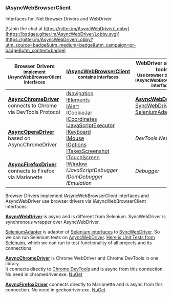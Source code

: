 ### IAsyncWebBrowserClient

Interfaces for .Net Browser Drivers and WebDriver 

[![Join the chat at https://gitter.im/AsyncWebDriver/Lobby](https://badges.gitter.im/AsyncWebDriver/Lobby.svg)](https://gitter.im/AsyncWebDriver/Lobby?utm_source=badge&utm_medium=badge&utm_campaign=pr-badge&utm_content=badge)


Browser Drivers<br><sub>Implement IAsyncWebBrowserClient interfaces</sub> | [IAsyncWebBrowserClient](https://github.com/ToCSharp/IAsyncWebBrowserClient/blob/master/IAsyncWebBrowserClient/IAsyncWebBrowserClient.cs)<br><sub>contains interfaces</sub> | WebDriver and other tools<br><sub>Use browser drivers via IAsyncWebBrowserClient interfaces</sub> 
--------------- | ---------------------- | -------------------------- 
**[AsyncChromeDriver](https://github.com/ToCSharp/AsyncChromeDriver)**<br>connects to Chrome via DevTools Protocol<td rowspan=3>[INavigation](https://github.com/ToCSharp/IAsyncWebBrowserClient/blob/master/IAsyncWebBrowserClient/AsyncInteractions/INavigation.cs)<br>[IElements](https://github.com/ToCSharp/IAsyncWebBrowserClient/blob/master/IAsyncWebBrowserClient/AsyncInteractions/IElements.cs)<br>[IAlert](https://github.com/ToCSharp/IAsyncWebBrowserClient/blob/master/IAsyncWebBrowserClient/AsyncInteractions/IAlert.cs)<br>[ICookieJar](https://github.com/ToCSharp/IAsyncWebBrowserClient/blob/master/IAsyncWebBrowserClient/BrowserOptions/ICookieJar.cs)<br>[ICoordinates](https://github.com/ToCSharp/IAsyncWebBrowserClient/blob/master/IAsyncWebBrowserClient/AsyncInteractions/ICoordinates.cs)<br>[IJavaScriptExecutor](https://github.com/ToCSharp/IAsyncWebBrowserClient/blob/master/IAsyncWebBrowserClient/AsyncInteractions/IJavascriptExecutor.cs)<br>[IKeyboard](https://github.com/ToCSharp/IAsyncWebBrowserClient/blob/master/IAsyncWebBrowserClient/AsyncInteractions/IKeyboard.cs)<br>[IMouse](https://github.com/ToCSharp/IAsyncWebBrowserClient/blob/master/IAsyncWebBrowserClient/AsyncInteractions/IMouse.cs)<br>[IOptions](https://github.com/ToCSharp/IAsyncWebBrowserClient/blob/master/IAsyncWebBrowserClient/BrowserOptions/IOptions.cs)<br>[ITakesScreenshot](https://github.com/ToCSharp/IAsyncWebBrowserClient/blob/master/IAsyncWebBrowserClient/AsyncInteractions/ITakesScreenshot.cs)<br>[ITouchScreen](https://github.com/ToCSharp/IAsyncWebBrowserClient/blob/master/IAsyncWebBrowserClient/AsyncInteractions/ITouchScreen.cs)<br>[IWindow](https://github.com/ToCSharp/IAsyncWebBrowserClient/blob/master/IAsyncWebBrowserClient/BrowserOptions/IWindow.cs)<br>_IJavaScriptDebugger_<br>_IDomDebugger_<br>_IEmulation_<br> | **[AsyncWebDriver](https://github.com/ToCSharp/AsyncWebDriver)**<br>[SyncWebDriver](https://github.com/ToCSharp/AsyncWebDriver/tree/master/AsyncWebDriver/SyncWrapper)<br> [SeleniumAdapter](https://github.com/ToCSharp/AsyncChromeDriverExamplesAndTests/tree/master/AsyncWebDriver.SeleniumAdapter) 
**[AsyncOperaDriver](https://github.com/ToCSharp/AsyncOperaDriver)**<br>based on AsyncChromeDriver |  _DevTools.Net_
**[AsyncFirefoxDriver](https://github.com/ToCSharp/AsyncWebDriver/tree/master/AsyncFirefoxDriver)**<br>connects to Firefox via Marionette | _Debugger_ 


Browser Drivers implement IAsyncWebBrowserClient interfaces and AsyncWebDriver use browser drivers via IAsyncWebBrowserClient interfaces. 

**[AsyncWebDriver](https://github.com/ToCSharp/AsyncWebDriver)** is async and is different from Selenium. SyncWebDriver is synchronous wrapper over AsyncWebDriver.

[SeleniumAdapter](https://github.com/ToCSharp/AsyncChromeDriverExamplesAndTests/tree/master/AsyncWebDriver.SeleniumAdapter) is adapter of [Selenium interfaces](https://github.com/ToCSharp/AsyncChromeDriverExamplesAndTests/tree/master/AsyncWebDriver.SeleniumAdapter/Selenium) to [SyncWebDriver](https://github.com/ToCSharp/AsyncWebDriver/tree/master/AsyncWebDriver/SyncWrapper). So we can run Selenium tests on [AsyncWebDriver](https://github.com/ToCSharp/AsyncWebDriver). [Here is Unit Tests from Selenuim](https://github.com/ToCSharp/AsyncChromeDriverExamplesAndTests/tree/master/AsyncWebDriver.SeleniumAdapter.Common.Tests), which we can run to test functionality of all projects and its connections.

**[AsyncChromeDriver](https://github.com/ToCSharp/AsyncChromeDriver)** is Chrome WebDriver and Chrome DevTools in one library.  
It connects directly to [Chrome DevTools](https://chromedevtools.github.io/devtools-protocol/) and is async from this connection. No need in chromedriver.exe. [NuGet](https://www.nuget.org/packages/AsyncChromeDriver/)

**[AsyncFirefoxDriver](https://github.com/ToCSharp/AsyncWebDriver/tree/master/AsyncFirefoxDriver)** connects directly to Marionette and is async from this connection. No need in geckodriver.exe. [NuGet](https://www.nuget.org/packages/AsyncFirefoxDriver/)